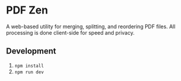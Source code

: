 # PDF Zen

A web-based utility for merging, splitting, and reordering PDF files. All processing is done client-side for speed and privacy.

## Development

1.  `npm install`
2.  `npm run dev`